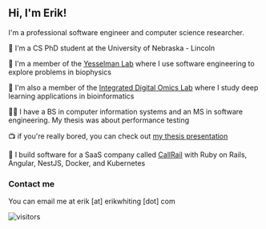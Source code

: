 ## Hi, I'm Erik!
I'm a professional software engineer and computer science researcher.

:school: I'm a CS PhD student at the University of Nebraska - Lincoln

:microscope: I'm a member of the [Yesselman Lab](https://yesselmanlab.com/) where I use software engineering to explore problems in biophysics

🧬 I'm also a member of the [Integrated Digital Omics Lab](https://cse.unl.edu/~qyao/) where I study deep learning applications in bioinformatics

👨‍🎓 I have a BS in computer information systems and an MS in software engineering. My thesis was about performance testing 

📺 if you're really bored, you can check out [my thesis presentation](https://youtu.be/5YoMYwyvDLw)

:briefcase: I build software for a SaaS company called [CallRail](https://www.callrail.com/) with Ruby on Rails, Angular, NestJS, Docker, and Kubernetes


### Contact me
You can email me at erik [at] erikwhiting [dot] com

![visitors](https://visitor-badge.laobi.icu/badge?page_id=erik-whiting.erik-whiting)
